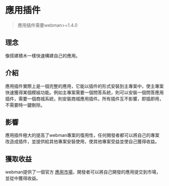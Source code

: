 # 應用插件

> 應用插件需要webman>=1.4.0

## 理念
像搭建積木一樣快速構建自己的應用。

## 介紹
應用插件實際上是一個完整的應用，它能以插件的形式安裝到主專案中，使主專案快速獲得某個模組功能。例如主專案需要一個問答系統，則可以安裝一個問答應用插件，需要一個商城系統，則安裝商城應用插件。所有插件互不影響，即插即用，不需要時一鍵刪除。

## 影響
應用插件極大的提高了webman專案的復用性，任何開發者都可以將自己的專案改造成插件，並提供給其他專案安裝使用，使其他專案受益並使自己獲得收益。

## 獲取收益
webman提供了一個官方 [應用市場](https://www.workerman.net/apps)，開發者可以將自己開發的應用提交到市場，並從中獲得收益。